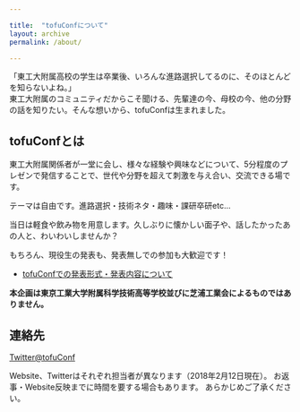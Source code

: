 ```yaml
---

title:  "tofuConfについて"
layout: archive
permalink: /about/

---
```


「東工大附属高校の学生は卒業後、いろんな進路選択してるのに、そのほとんどを知らないよね。」  
東工大附属のコミュニティだからこそ聞ける、先輩達の今、母校の今、他の分野の話を知りたい。そんな想いから、tofuConfは生まれました。 

## tofuConfとは

東工大附属関係者が一堂に会し、様々な経験や興味などについて、5分程度のプレゼンで発信することで、世代や分野を超えて刺激を与え合い、交流できる場です。
 
テーマは自由です。進路選択・技術ネタ・趣味・課研卒研etc...
 
当日は軽食や飲み物を用意します。久しぶりに懐かしい面子や、話したかったあの人と、わいわいしませんか？
 
もちろん、現役生の発表も、発表無しでの参加も大歓迎です！

* [tofuConfでの発表形式・発表内容について](/about/presentation.html)

__本企画は東京工業大学附属科学技術高等学校並びに芝浦工業会によるものではありません。__

## 連絡先

[Twitter@tofuConf](https://twitter.com/tofuConf)

Website、Twitterはそれぞれ担当者が異なります（2018年2月12日現在）。
お返事・Website反映までに時間を要する場合もあります。
あらかじめご了承ください。

